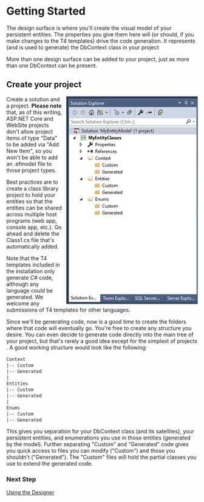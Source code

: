 # Getting Started

The design surface is where you'll create the visual model of your persistent entities. The properties
you give them here will (or should, if you make changes to the T4 templates) drive the code generation. It represents (and is used to generate) the DbContext class in your project

More than one design surface can be added to your project, just as more than one DbContext can be present. 

## Create your project

<img align="right" src="images/Solution.jpg" style="margin-left: 10px;">

Create a solution and a project. **Please note** that, as of this writing, ASP.NET Core and WebSite projects don't allow project items of type "Data" to be added via "Add New Item", so you won't be able to add an .efmodel file to those project types. 

Best practices are to create a class library project to hold your entities so that the entities can be shared across multiple host programs (web app, console app, etc.). Go ahead and delete the Class1.cs file that's automatically added.

Note that the T4 templates included in the installation only generate *C#* code, although any language _could_ be generated. We welcome any submissions of T4 templates for other languages.

Since we'll be generating code, now is a good time to create the folders where that code will eventually go. You're free to create any structure you desire. You can even decide to generate code directly into the main tree of your project, but that's rarely a good idea except for the simplest of projects . A good working structure would look like the following:

    Context
    |-- Custom
    |-- Generated
    |
    Entities
    |-- Custom
    |-- Generated
    |
    Enums
    |-- Custom
    |-- Generated

This gives you separation for your DbContext class (and its satellites), your persistent entities, and enumerations you use in those entities (generated by the model). Further separating "Custom" and "Generated" code gives you quick access to files you can modify ("Custom") and those you shouldn't ("Generated"). The "Custom" files will hold the partial classes you use to extend the generated code.

### Next Step 
[Using the Designer](Using-the-designer)
